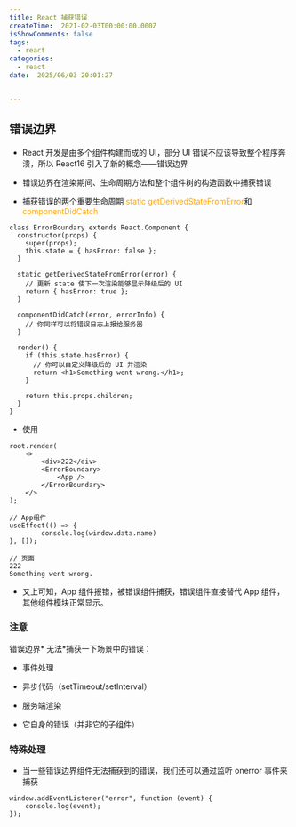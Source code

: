 ```yaml
---
title: React 捕获错误
createTime:  2021-02-03T00:00:00.000Z
isShowComments: false
tags:
  - react
categories:
  - react
date:  2025/06/03 20:01:27


---
```


## 错误边界

-   React 开发是由多个组件构建而成的 UI，部分 UI 错误不应该导致整个程序奔溃，所以 React16 引入了新的概念——错误边界

-   错误边界在渲染期间、生命周期方法和整个组件树的构造函数中捕获错误

-   捕获错误的两个重要生命周期<font color="orange"> static getDerivedStateFromError</font>和<font color="orange"> componentDidCatch </font>

```
class ErrorBoundary extends React.Component {
  constructor(props) {
    super(props);
    this.state = { hasError: false };
  }

  static getDerivedStateFromError(error) {
    // 更新 state 使下一次渲染能够显示降级后的 UI
    return { hasError: true };
  }

  componentDidCatch(error, errorInfo) {
    // 你同样可以将错误日志上报给服务器
  }

  render() {
    if (this.state.hasError) {
      // 你可以自定义降级后的 UI 并渲染
      return <h1>Something went wrong.</h1>;
    }

    return this.props.children;
  }
}
```

-   使用

```
root.render(
	<>
		<div>222</div>
		<ErrorBoundary>
			<App />
		</ErrorBoundary>
	</>
);

// App组件
useEffect(() => {
		console.log(window.data.name)
}, []);

// 页面
222
Something went wrong.
```

-   又上可知，App 组件报错，被错误组件捕获，错误组件直接替代 App 组件，其他组件模块正常显示。

### 注意

错误边界\* 无法\*捕获一下场景中的错误：

-   事件处理

-   异步代码（setTimeout/setInterval）

-   服务端渲染

-   它自身的错误（并非它的子组件）

### 特殊处理

-   当一些错误边界组件无法捕获到的错误，我们还可以通过监听 onerror 事件来捕获

```
window.addEventListener("error", function (event) {
    console.log(event);
});
```
